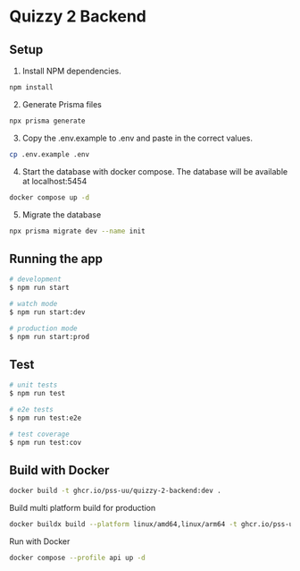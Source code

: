 # Quizzy 2 Backend

## Setup
1. Install NPM dependencies.
```bash
npm install
```
2. Generate Prisma files
```bash
npx prisma generate
```
3. Copy the .env.example to .env and paste in the correct values.
```bash
cp .env.example .env
```
4. Start the database with docker compose. The database will be available at localhost:5454
```bash
docker compose up -d
```
5. Migrate the database
```bash
npx prisma migrate dev --name init
```

## Running the app

```bash
# development
$ npm run start

# watch mode
$ npm run start:dev

# production mode
$ npm run start:prod
```

## Test

```bash
# unit tests
$ npm run test

# e2e tests
$ npm run test:e2e

# test coverage
$ npm run test:cov
```

## Build with Docker
```bash
docker build -t ghcr.io/pss-uu/quizzy-2-backend:dev .
```

Build multi platform build for production
```bash 
docker buildx build --platform linux/amd64,linux/arm64 -t ghcr.io/pss-uu/quizzy-2-backend:latest --push .
```

Run with Docker
```bash
docker compose --profile api up -d
```
